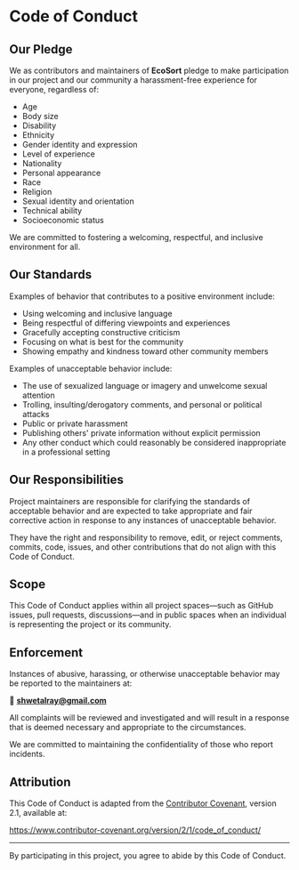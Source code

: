# Code of Conduct

## Our Pledge

We as contributors and maintainers of **EcoSort** pledge to make participation in our project and our community a harassment-free experience for everyone, regardless of:

- Age
- Body size
- Disability
- Ethnicity
- Gender identity and expression
- Level of experience
- Nationality
- Personal appearance
- Race
- Religion
- Sexual identity and orientation
- Technical ability
- Socioeconomic status

We are committed to fostering a welcoming, respectful, and inclusive environment for all.

## Our Standards

Examples of behavior that contributes to a positive environment include:

- Using welcoming and inclusive language
- Being respectful of differing viewpoints and experiences
- Gracefully accepting constructive criticism
- Focusing on what is best for the community
- Showing empathy and kindness toward other community members

Examples of unacceptable behavior include:

- The use of sexualized language or imagery and unwelcome sexual attention
- Trolling, insulting/derogatory comments, and personal or political attacks
- Public or private harassment
- Publishing others' private information without explicit permission
- Any other conduct which could reasonably be considered inappropriate in a professional setting

## Our Responsibilities

Project maintainers are responsible for clarifying the standards of acceptable behavior and are expected to take appropriate and fair corrective action in response to any instances of unacceptable behavior.

They have the right and responsibility to remove, edit, or reject comments, commits, code, issues, and other contributions that do not align with this Code of Conduct.

## Scope

This Code of Conduct applies within all project spaces—such as GitHub issues, pull requests, discussions—and in public spaces when an individual is representing the project or its community.

## Enforcement

Instances of abusive, harassing, or otherwise unacceptable behavior may be reported to the maintainers at:

📧 **shwetalray@gmail.com**

All complaints will be reviewed and investigated and will result in a response that is deemed necessary and appropriate to the circumstances.

We are committed to maintaining the confidentiality of those who report incidents.

## Attribution

This Code of Conduct is adapted from the [Contributor Covenant](https://www.contributor-covenant.org), version 2.1, available at:

https://www.contributor-covenant.org/version/2/1/code_of_conduct/

---

By participating in this project, you agree to abide by this Code of Conduct.
